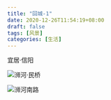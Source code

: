 ```yaml
---
title: "回城-1"
date: 2020-12-26T11:54:19+08:00
draft: false
tags: [风景]
categories: [生活]
---
```


宜居·信阳

![浉河·民桥](https://cdn.jsdelivr.net/gh/ai0376/ownwiki.pic.0@0.2/103145379-7fc00080-4774-11eb-96c2-c9e2e84c97bd.jpeg)

<!--more-->
![浉河南路](https://cdn.jsdelivr.net/gh/ai0376/ownwiki.pic.0@0.2/103145380-8189c400-4774-11eb-836f-2061d13055d7.jpeg)

